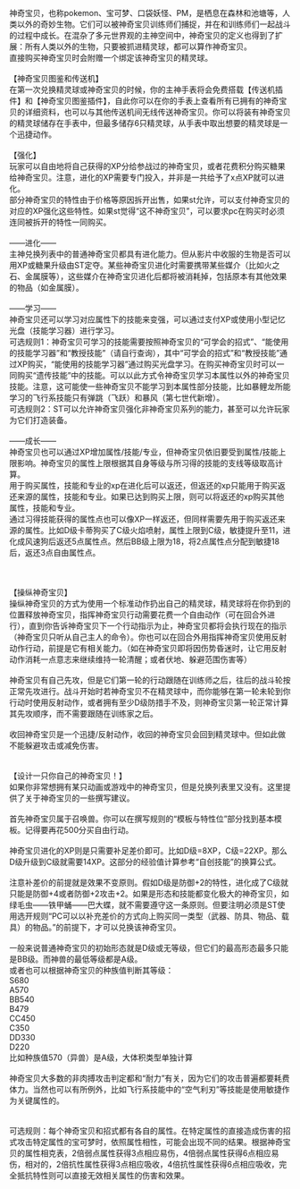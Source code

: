 <title>【神奇宝贝综述】</title>
<meta name="GENERATOR" content="WinCHM">
<meta http-equiv="Content-Type" content="text/html; charset=gb2312">
<br>神奇宝贝，也称pokemon、宝可梦、口袋妖怪、PM，是栖息在森林和池塘等，人类以外的奇妙生物。它们可以被神奇宝贝训练师们捕捉，并在和训练师们一起战斗的过程中成长。在混杂了多元世界观的主神空间中，神奇宝贝的定义也得到了扩展：所有人类以外的生物，只要被抓进精灵球，都可以算作神奇宝贝。 
<br>直接购买神奇宝贝时会附赠一个绑定该神奇宝贝的精灵球。
<br>
<br>【神奇宝贝图鉴和传送机】 
<br>在第一次兑换精灵球或神奇宝贝的时候，你的主神手表将会免费搭载【传送机插件】和【神奇宝贝图鉴插件】，自此你可以在你的手表上查看所有已拥有的神奇宝贝的详细资料，也可以与其他传送机间无线传送神奇宝贝。你可以将装有神奇宝贝的精灵球储存在手表中，但最多储存6只精灵球，从手表中取出想要的精灵球是一个迅捷动作。 
<br>
<br>【强化】 
<br>玩家可以自由地将自己获得的XP分给参战过的神奇宝贝，或者花费积分购买糖果给神奇宝贝。注意，进化的XP需要专门投入，并非是一共给予了x点XP就可以进化。 
<br>部分神奇宝贝的特性由于价格等原因拆开出售，如果st允许，可以支付神奇宝贝的对应的XP强化这些特性。如果st觉得“这不神奇宝贝”，可以要求pc在购买时必须连同被拆开的特性一同购买。
<br>
<br>——进化—— 
<br>主神兑换列表中的普通神奇宝贝都具有进化能力。但从影片中收服的生物是否可以用XP或糖果升级由ST定夺。某些神奇宝贝进化时需要携带某些媒介（比如火之石、金属膜等），这些媒介在神奇宝贝进化后都将被消耗掉，包括原本有其他效果的物品（如金属膜）。
<br>
<br>——学习—— 
<br>神奇宝贝还可以学习对应属性下的技能来变强，可以通过支付XP或使用小型记忆光盘（技能学习器）进行学习。 
<br>可选规则1：神奇宝贝可学习的技能需要按照神奇宝贝的“可学会的招式”、“能使用的技能学习器”和“教授技能”（请自行查询），其中“可学会的招式”和“教授技能”通过XP购买，“能使用的技能学习器”通过购买光盘学习。在购买神奇宝贝时可以一同购买“遗传技能”中的技能。可以以此方式令神奇宝贝学习本属性以外的神奇宝贝技能。注意，这可能使一些神奇宝贝不能学习到本属性部分技能，比如暴鲤龙所能学习的飞行系技能只有弹跳（飞跃）和暴风（第七世代新增）。 
<br>可选规则2：ST可以允许神奇宝贝强化非神奇宝贝系列的能力，甚至可以允许玩家为它们打造装备。 
<br>
<br>——成长—— 
<br>神奇宝贝也可以通过XP增加属性/技能/专业，但神奇宝贝依旧要受到属性/技能上限影响。神奇宝贝的属性上限根据其自身等级与所习得的技能的支线等级取高计算。
<br>用于购买属性，技能和专业的xp在进化后可以返还，但返还的xp只能用于购买返还来源的属性，技能和专业。如果已达到购买上限，则可以将返还的xp购买其他属性，技能和专业。 
<br>通过习得技能获得的属性点也可以像XP一样返还，但同样需要先用于购买返还来源的属性。比如D级卡蒂狗买了C级火焰喷射，属性上限到C级，敏捷提升至11，进化成风速狗后返还5点属性点。然后BB级上限为18，将2点属性点分配到敏捷18后，返还3点自由属性点。
<br>
<br>
<br>
<br>【操纵神奇宝贝】 
<br>操纵神奇宝贝的方式为使用一个标准动作扔出自己的精灵球，精灵球将在你扔到的位置释放神奇宝贝，指挥神奇宝贝行动需要花费一个自由动作（可在回合外进行），直到你告诉神奇宝贝下一个行动指示为止，神奇宝贝都将会执行现在的指示（神奇宝贝只听从自己主人的命令）。你也可以在回合外用指挥神奇宝贝使用反射动作行动，前提是它有相关能力。（如在神奇宝贝即将因伤势昏迷时，让它用反射动作消耗一点意志来继续维持一轮清醒；或者伏地、躲避范围伤害等） 
<br>
<br>神奇宝贝有自己先攻，但是它们第一轮的行动跟随在训练师之后，往后的战斗轮按正常先攻进行。战斗开始时若神奇宝贝不在精灵球中，而你能够在第一轮未轮到你行动时使用反射动作，或者拥有至少D级防措手不及，则神奇宝贝第一轮正常计算其先攻顺序，而不需要跟随在训练家之后。 
<br>
<br>收回神奇宝贝是一个迅捷/反射动作，收回的神奇宝贝会回到精灵球中。但如此做不能躲避攻击或减免伤害。 
<br>
<br>
<br>【设计一只你自己的神奇宝贝！】 
<br>如果你非常想拥有某只动画或游戏中的神奇宝贝，但是兑换列表里又没有。这里提供了关于神奇宝贝的一些撰写建议。 
<br>
<br>首先神奇宝贝属于召唤兽。你可以在撰写规则的“模板与特性位”部分找到基本模板。记得要再花500分买自由行动。 
<br>
<br>神奇宝贝进化的XP则是只需要补足差价即可。比如D级=8XP，C级=22XP。那么D级升级到C级就需要14XP。这部分的经验值计算参考“自创技能”的换算公式。 
<br>
<br>注意补差价的前提就是效果不变原则。假如D级是防御+2的特性，进化成了C级就只能是防御+4或者防御+2攻击+2。如果是形态和技能都变化极大的神奇宝贝，如绿毛虫——铁甲蛹——巴大蝶，就不需要遵守这一条原则。但要注明必须是ST使用选开规则“PC可以以补充差价的方式向上购买同一类型（武器、防具、物品、载具）的物品。”的前提下，才可以兑换该神奇宝贝。 
<br>
<br>一般来说普通神奇宝贝的初始形态就是D级或无等级，但它们的最高形态最多只能是BB级。而神兽的最低等级都是A级。 
<br>或者也可以根据神奇宝贝的种族值判断其等级：
<br>S680 
<br>A570 
<br>BB540 
<br>B479 
<br>CC450
<br>C350
<br>DD330 
<br>D220
<br>比如种族值570（异兽）是A级，大体积类型单独计算
<br>
<br>神奇宝贝大多数的非肉搏攻击判定都和“耐力”有关，因为它们的攻击普遍都要耗费体力。当然也可以有所例外，比如飞行系技能中的“空气利刃”等技能是使用敏捷作为关键属性的。
<br>
<br>
<br>可选规则：每个神奇宝贝和招式都有各自的属性。在特定属性的直接造成伤害的招式攻击特定属性的宝可梦时，依照属性相性，可能会出现不同的结果。根据神奇宝贝的属性相克表，2倍弱点属性获得3点相应易伤，4倍弱点属性获得6点相应易伤，相对的，2倍抗性属性获得3点相应吸收，4倍抗性属性获得6点相应吸收，完全抵抗特性则可以直接无效相关属性的伤害和效果。 